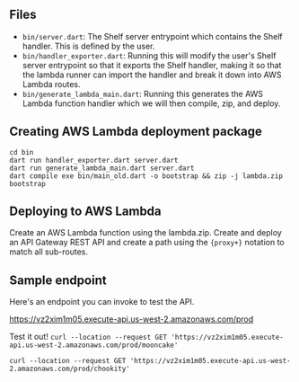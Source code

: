 ## Files
- `bin/server.dart`: The Shelf server entrypoint which contains the Shelf handler. This is defined by the user.
- `bin/handler_exporter.dart`: Running this will modify the user's Shelf server entrypoint so that it exports the Shelf handler, making it so that the lambda runner can import the handler and break it down into AWS Lambda routes.
- `bin/generate_lambda_main.dart`: Running this generates the AWS Lambda function handler which we will then compile, zip, and deploy.

## Creating AWS Lambda deployment package
```
cd bin
dart run handler_exporter.dart server.dart
dart run generate_lambda_main.dart server.dart
dart compile exe bin/main_old.dart -o bootstrap && zip -j lambda.zip bootstrap
```

## Deploying to AWS Lambda
Create an AWS Lambda function using the lambda.zip. Create and deploy an API Gateway REST API and create a path using the `{proxy+}` notation to match all sub-routes. 

## Sample endpoint
Here's an endpoint you can invoke to test the API.

https://vz2xim1m05.execute-api.us-west-2.amazonaws.com/prod

Test it out!
`curl --location --request GET 'https://vz2xim1m05.execute-api.us-west-2.amazonaws.com/prod/mooncake'`

`curl --location --request GET 'https://vz2xim1m05.execute-api.us-west-2.amazonaws.com/prod/chookity'`
